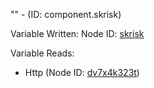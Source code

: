 "" - (ID: component.skrisk)

Variable Written:
Node ID: [skrisk](../nodes/skrisk.md)

Variable Reads:
* Http (Node ID: [dv7x4k323t](../nodes/dv7x4k323t.md))

